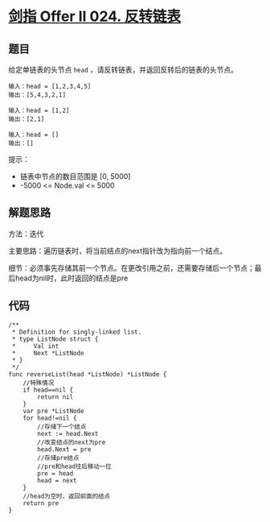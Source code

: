 # [剑指 Offer II 024. 反转链表](https://leetcode.cn/problems/UHnkqh/)

## 题目

给定单链表的头节点 `head` ，请反转链表，并返回反转后的链表的头节点。

```golang
输入：head = [1,2,3,4,5]
输出：[5,4,3,2,1]

输入：head = [1,2]
输出：[2,1]	

输入：head = []
输出：[]
```

提示：

- 链表中节点的数目范围是 [0, 5000]
- -5000 <= Node.val <= 5000

## 解题思路

方法：迭代

主要思路：遍历链表时，将当前结点的next指针改为指向前一个结点。

细节：必须事先存储其前一个节点。在更改引用之前，还需要存储后一个节点；最后head为nil时，此时返回的结点是pre

## 代码

```golang
/**
 * Definition for singly-linked list.
 * type ListNode struct {
 *     Val int
 *     Next *ListNode
 * }
 */
func reverseList(head *ListNode) *ListNode {
    //特殊情况
    if head==nil {
        return nil
    }
    var pre *ListNode
    for head!=nil {
        //存储下一个结点
        next := head.Next
        //改变结点的next为pre
        head.Next = pre
        //存储pre结点
        //pre和head往后移动一位
        pre = head
        head = next
    }
    //head为空时，返回前面的结点
    return pre
}
```

